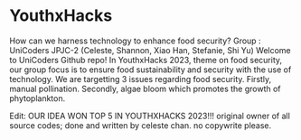 # YouthxHacks
How can we harness technology to enhance food security?
Group : UniCoders JPJC-2 (Celeste, Shannon, Xiao Han, Stefanie, Shi Yu) 
Welcome to UniCoders Github repo! 
In YouthxHacks 2023, theme on food security, our group focus is to ensure food sustainability and security with the use of technology.
We are targetting 3 issues regarding food security. Firstly, manual pollination. Secondly, algae bloom which promotes the growth of phytoplankton.

Edit: OUR IDEA WON TOP 5 IN YOUTHXHACKS 2023!!!
original owner of all source codes; done and written by celeste chan. no copywrite please.
